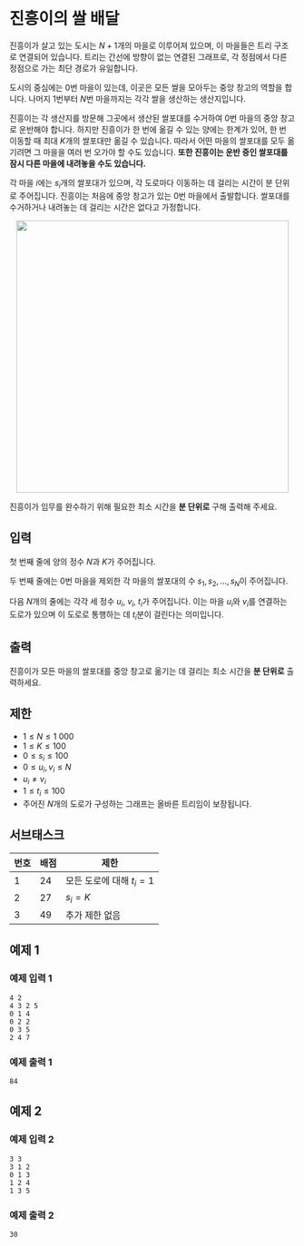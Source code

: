 # 진흥이의 쌀 배달

진흥이가 살고 있는 도시는 $N+1$개의 마을로 이루어져 있으며, 이 마을들은 트리 구조로 연결되어 있습니다. 트리는 간선에 방향이 없는 연결된 그래프로, 각 정점에서 다른 정점으로 가는 최단 경로가 유일합니다.

도시의 중심에는 $0$번 마을이 있는데, 이곳은 모든 쌀을 모아두는 중앙 창고의 역할을 합니다. 나머지 $1$번부터 $N$번 마을까지는 각각 쌀을 생산하는 생산지입니다.

진흥이는 각 생산지를 방문해 그곳에서 생산된 쌀포대를 수거하여 $0$번 마을의 중앙 창고로 운반해야 합니다. 하지만 진흥이가 한 번에 옮길 수 있는 양에는 한계가 있어, 한 번 이동할 때 최대 $K$개의 쌀포대만 옮길 수 있습니다. 따라서 어떤 마을의 쌀포대를 모두 옮기려면 그 마을을 여러 번 오가야 할 수도 있습니다. **또한 진흥이는 운반 중인 쌀포대를 잠시 다른 마을에 내려놓을 수도 있습니다.**

각 마을 $i$에는 $s_i$개의 쌀포대가 있으며, 각 도로마다 이동하는 데 걸리는 시간이 분 단위로 주어집니다. 진흥이는 처음에 중앙 창고가 있는 $0$번 마을에서 출발합니다. 쌀포대를 수거하거나 내려놓는 데 걸리는 시간은 없다고 가정합니다.

<center><img src="https://hackmd.io/_uploads/ryI3o4s9xx.png" width="480"></img>
</center>


진흥이가 임무를 완수하기 위해 필요한 최소 시간을 **분 단위로** 구해 출력해 주세요.

## 입력

첫 번째 줄에 양의 정수 $N$과 $K$가 주어집니다.

두 번째 줄에는 $0$번 마을을 제외한 각 마을의 쌀포대의 수 $s_1,s_2,\ldots,s_N$이 주어집니다.

다음 $N$개의 줄에는 각각 세 정수 $u_i$, $v_i$, $t_i$가 주어집니다. 이는 마을 $u_i$와 $v_i$를 연결하는 도로가 있으며 이 도로로 통행하는 데 $t_i$분이 걸린다는 의미입니다.

## 출력

진흥이가 모든 마을의 쌀포대를 중앙 창고로 옮기는 데 걸리는 최소 시간을 **분 단위로** 출력하세요.

## 제한

- $1 \le N \le 1\ 000$
- $1 \le K \le 100$
- $0 \le s_i \le 100$
- $0 \le u_i,v_i \le N$
- $u_i \neq v_i$
- $1 \le t_i \le 100$
- 주어진 $N$개의 도로가 구성하는 그래프는 올바른 트리임이 보장됩니다.

## 서브태스크

| **번호** | **배점** | **제한** |
| -------- | -------- | -------- |
| 1     | 24     | 모든 도로에 대해 $t_i=1$|
| 2     | 27     | $s_i=K$ |
| 3     | 49     | 추가 제한 없음 |

## 예제 1

### 예제 입력 1

```
4 2
4 3 2 5
0 1 4
0 2 2
0 3 5
2 4 7
```

### 예제 출력 1

```
84
```

## 예제 2

### 예제 입력 2

```
3 3
3 1 2
0 1 3
1 2 4
1 3 5
```

### 예제 출력 2

```
30
```